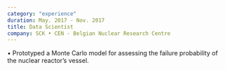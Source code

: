 ```yaml
---
category: "experience"
duration: May. 2017 - Nov. 2017
title: Data Scientist
company: SCK • CEN - Belgian Nuclear Research Centre
---
```

• Prototyped a Monte Carlo model for assessing the failure probability of the nuclear reactor’s vessel.
